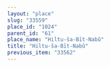 ```yaml
---
layout: "place"
slug: "33559"
place_id: "1024"
parent_id: "61"
place_name: "Hiltu-ša-Bīt-Nabû"
title: "Hiltu-ša-Bīt-Nabû"
previous_item: "33562"
---
```

